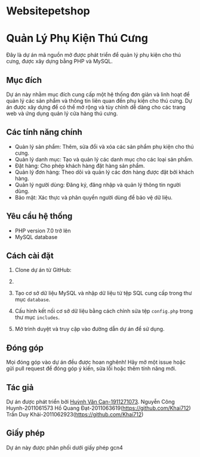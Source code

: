 ﻿# Websitepetshop
# Quản Lý Phụ Kiện Thú Cưng

Đây là dự án mã nguồn mở được phát triển để quản lý phụ kiện cho thú cưng, được xây dựng bằng PHP và MySQL.

## Mục đích

Dự án này nhằm mục đích cung cấp một hệ thống đơn giản và linh hoạt để quản lý các sản phẩm và thông tin liên quan đến phụ kiện cho thú cưng. Dự án được xây dựng để có thể mở rộng và tùy chỉnh dễ dàng cho các trang web và ứng dụng quản lý cửa hàng thú cưng.

## Các tính năng chính

- Quản lý sản phẩm: Thêm, sửa đổi và xóa các sản phẩm phụ kiện cho thú cưng.
- Quản lý danh mục: Tạo và quản lý các danh mục cho các loại sản phẩm.
- Đặt hàng: Cho phép khách hàng đặt hàng sản phẩm.
- Quản lý đơn hàng: Theo dõi và quản lý các đơn hàng được đặt bởi khách hàng.
- Quản lý người dùng: Đăng ký, đăng nhập và quản lý thông tin người dùng.
- Bảo mật: Xác thực và phân quyền người dùng để bảo vệ dữ liệu.

## Yêu cầu hệ thống

- PHP version 7.0 trở lên
- MySQL database

## Cách cài đặt

1. Clone dự án từ GitHub:
2. 
2. Tạo cơ sở dữ liệu MySQL và nhập dữ liệu từ tệp SQL cung cấp trong thư mục `database`.

3. Cấu hình kết nối cơ sở dữ liệu bằng cách chỉnh sửa tệp `config.php` trong thư mục `includes`.

4. Mở trình duyệt và truy cập vào đường dẫn dự án để sử dụng.

## Đóng góp

Mọi đóng góp vào dự án đều được hoan nghênh! Hãy mở một issue hoặc gửi pull request để đóng góp ý kiến, sửa lỗi hoặc thêm tính năng mới.

## Tác giả

Dự án được phát triển bởi [Huỳnh Văn Can-1911271073](https://github.com/HuynhVanCan).
                          Nguyễn Công Huynh-2011061573
                          Hồ Quang Đạt-2011063619(https://github.com/Khai712)
                          Trần Duy Khải-2011062923(https://github.com/Khai712)

## Giấy phép

Dự án này được phân phối dưới giấy phép gcn4

